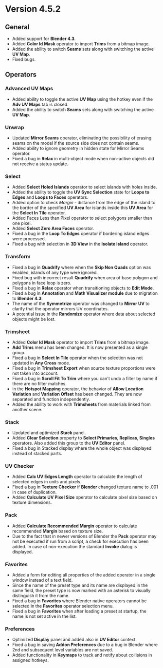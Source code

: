 # Version 4.5.2

## **General**

- Added support for **Blender 4.3**.
- Added **Color Id Mask** operator to import **Trims** from a bitmap image.
- Added the ability to switch **Seams** sets along with switching the active **UV Map**.
- Fixed bugs.

## **Operators**

### **Advanced UV Maps**

- Added ability to toggle the active **UV Map** using the hotkey even if the **Adv UV Maps** tab is closed.
- Added the ability to switch **Seams** sets along with switching the active **UV Map**.

### **Unwrap**

- Updated **Mirror Seams** operator, eliminating the possibility of erasing seams on the model if the source side does not contain seams.
- Added ability to ignore geometry in hidden state for Mirror Seams operator.
- Fixed a bug in **Relax** in multi-object mode when non-active objects did not receive a status update.

### **Select**

- Added **Select Holed Islands** operator to select islands with holes inside.
- Added the ability to toggle the **UV Sync Selection** state for **Loops to Edges** and **Loops to Faces** operators.
- Added option to check *Margin* - distance from the edge of the island to the border of the specified **UV Area** for islands inside this **UV Area** for the **Select In Tile** operator.
- Added Faces Less than Pixel operator to select polygons smaller than one pixel.
- Added **Select Zero Area Faces** operator.
- Fixed a bug in the **Loop To Edges** operator if bordering island edges were processed.
- Fixed a bug with selection in **3D View** in the **Isolate Island** operator.

### **Transform**

- Fixed a bug in **Quadrify** where when the **Skip Non Quads** option was enabled, islands of any type were ignored.
- Fixed bug with incorrect result **Quadrify** when area of base polygon and polygons in face loop is zero.
- Fixed a bug in **Relax** operator when transitioning objects to **Edit Mode**.
- Fixed a bug in **Annotation** and **Math Visualizer module** due to migration to **Blender 4.3**.
- The name of the **Symmetrize** operator was changed to **Mirror UV** to clarify that the operator mirrors UV coordinates.
- A potential issue in the **Randomize** operator where data about selected objects might be lost.

### **Trimsheet**

- Added **Color Id Mask** operator to import **Trims** from a bitmap image.
- **Add Trims** menu has been changed. It is now presented as a single group.
- Fixed a bug in **Select In Tile** operator when the selection was not updated in **Any Cross** mode.
- Fixed a bug in **Trimsheet Export** when source texture proportions were not taken into account.
- Fixed a bug in **Scroll Fit To Trim** where you can't undo a filter by name if there are no filter matches.
- In the **Hotspot Mapping** operator, the behavior of **Allow Location Variation** and **Variation Offset** has been changed. They are now separated and function independently.
- Added the ability to work with **Trimsheets** from materials linked from another scene.

### **Stack**

- Updated and optimized **Stack** panel.
- Added **Clear Selection** property to **Select Primaries, Replicas, Singles** operators. Also added this group to the **UV Editor** panel.
- Fixed a bug in Stacked display where the whole object was displayed instead of stacked parts.

### **UV Checker**

- Added **Calc UV Edges Length** operator to calculate the length of selected edges in units and pixels.
- Fixed a bug in **Texture Checker** if **Blender** changed texture name to .001 in case of duplication.
- Added **Calculate UV Pixel Size** operator to calculate pixel size based on texture dimensions.

### **Pack**

- Added **Calculate Recommended Margin** operator to calculate recommended **Margin** based on texture size.
- Due to the fact that in newer versions of Blender the **Pack** operator may not be executed if run from a script, a check for execution has been added. In case of non-execution the standard **Invoke** dialog is displayed.

### **Favorites**

- Added a form for editing all properties of the added operator in a single window instead of a text field.
- Since the name of the preset type and its name are displayed in the same field, the preset type is now marked with an asterisk to visually distinguish it from the name.
- Fixed a bug in **Favorites** where Blender native operators cannot be selected in the **Favorites** operator selection menu.
- Fixed a bug in **Favorites** when after loading a preset at startup, the name is not set active in the list.

### **Preferences**

- Optimized **Display** panel and added also in **UV Editor** context.
- Fixed a bug in saving **Addon Preferences** due to a bug in Blender where 2nd and subsequent level variables are not saved.
- Added functionality in **Keymaps** to track and notify about collisions in assigned hotkeys.
